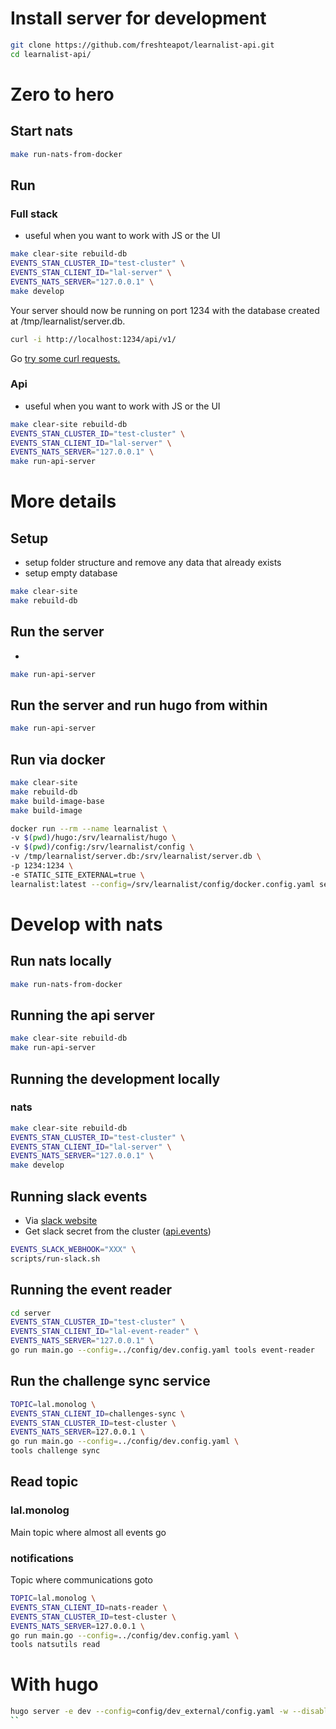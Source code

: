 # Install server for development

```sh
git clone https://github.com/freshteapot/learnalist-api.git
cd learnalist-api/
```

# Zero to hero
## Start nats
```sh
make run-nats-from-docker
```

## Run
### Full stack
- useful when you want to work with JS or the UI

```sh
make clear-site rebuild-db
EVENTS_STAN_CLUSTER_ID="test-cluster" \
EVENTS_STAN_CLIENT_ID="lal-server" \
EVENTS_NATS_SERVER="127.0.0.1" \
make develop
```

Your server should now be running on port 1234 with the database created at /tmp/learnalist/server.db.

```sh
curl -i http://localhost:1234/api/v1/
```

Go [try some curl requests.](./play.along.md)



### Api
- useful when you want to work with JS or the UI

```sh
make clear-site rebuild-db
EVENTS_STAN_CLUSTER_ID="test-cluster" \
EVENTS_STAN_CLIENT_ID="lal-server" \
EVENTS_NATS_SERVER="127.0.0.1" \
make run-api-server
```

# More details

## Setup
- setup folder structure and remove any data that already exists
- setup empty database

```sh
make clear-site
make rebuild-db
```

##  Run the server
-
```sh
make run-api-server
```

## Run the server and run hugo from within
```sh
make run-api-server
```

## Run via docker
```sh
make clear-site
make rebuild-db
make build-image-base
make build-image
```

```sh
docker run --rm --name learnalist \
-v $(pwd)/hugo:/srv/learnalist/hugo \
-v $(pwd)/config:/srv/learnalist/config \
-v /tmp/learnalist/server.db:/srv/learnalist/server.db \
-p 1234:1234 \
-e STATIC_SITE_EXTERNAL=true \
learnalist:latest --config=/srv/learnalist/config/docker.config.yaml server
```

# Develop with nats
## Run nats locally

```sh
make run-nats-from-docker
```

## Running the api server

```sh
make clear-site rebuild-db
make run-api-server
```

## Running the development locally
### nats
```sh
make clear-site rebuild-db
EVENTS_STAN_CLUSTER_ID="test-cluster" \
EVENTS_STAN_CLIENT_ID="lal-server" \
EVENTS_NATS_SERVER="127.0.0.1" \
make develop
```
## Running slack events
- Via [slack website](https://api.slack.com)
- Get slack secret from the cluster ([api.events](./api.events.md))

```sh
EVENTS_SLACK_WEBHOOK="XXX" \
scripts/run-slack.sh
```


## Running the event reader

```sh
cd server
EVENTS_STAN_CLUSTER_ID="test-cluster" \
EVENTS_STAN_CLIENT_ID="lal-event-reader" \
EVENTS_NATS_SERVER="127.0.0.1" \
go run main.go --config=../config/dev.config.yaml tools event-reader
```


## Run the challenge sync service
```sh
TOPIC=lal.monolog \
EVENTS_STAN_CLIENT_ID=challenges-sync \
EVENTS_STAN_CLUSTER_ID=test-cluster \
EVENTS_NATS_SERVER=127.0.0.1 \
go run main.go --config=../config/dev.config.yaml \
tools challenge sync
```

## Read topic
### lal.monolog
Main topic where almost all events go
### notifications
Topic where communications goto

```sh
TOPIC=lal.monolog \
EVENTS_STAN_CLIENT_ID=nats-reader \
EVENTS_STAN_CLUSTER_ID=test-cluster \
EVENTS_NATS_SERVER=127.0.0.1 \
go run main.go --config=../config/dev.config.yaml \
tools natsutils read
```



# With hugo
```sh
hugo server -e dev --config=config/dev_external/config.yaml -w --disableFastRender --renderToDisk --ignoreCache
``
